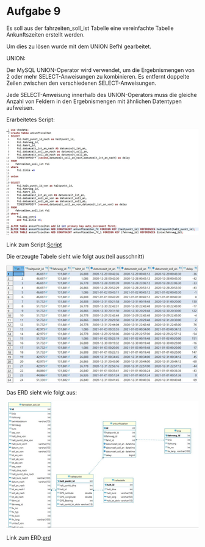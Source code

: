 # Aufgabe 9
Es soll aus der fahrzeiten_soll_ist Tabelle eine vereinfachte Tabelle Ankunftszeiten erstellt werden.

Um dies zu lösen wurde mit dem UNION Befhl gearbeitet.

UNION:

Der MySQL UNION-Operator wird verwendet, um die Ergebnismengen von 2 oder mehr SELECT-Anweisungen zu kombinieren. Es entfernt doppelte Zeilen zwischen den verschiedenen SELECT-Anweisungen.

Jede SELECT-Anweisung innerhalb des UNION-Operators muss die gleiche Anzahl von Feldern in den Ergebnismengen mit ähnlichen Datentypen aufweisen.

Erarbeitetes Script:

![script](/Images/Aufgabe9/script.JPG)

Link zum Script:[Script](/Scripts/Aufgabe9/create_arrival_times_table.sql)

Die erzeugte Tabele sieht wie folgt aus:(teil ausschnitt)

![tabelle](/Images/Aufgabe9/tabelle.JPG)

Das ERD sieht wie folgt aus:

![erd](/Images/Aufgabe9/erd.JPG)

Link zum ERD:[erd](/Diagrams/Aufgabe9/Aufgabe9.erd)